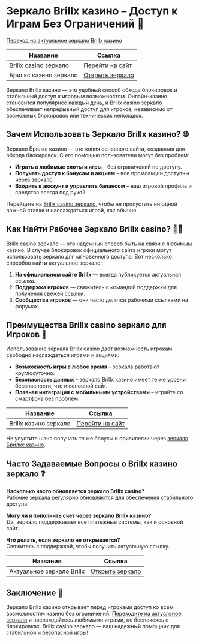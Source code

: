 # Зеркало Brillx казино – Доступ к Играм Без Ограничений 🎲

[Переход на актуальное зеркало Brillx казино](https://brillx.uno/BRIVK)

| **Название**               | **Ссылка**                          |
|----------------------------|-------------------------------------|
| Brillx casino зеркало      | [Перейти на сайт](https://brillx.uno/BRIVK) |
| Брилкс казино зеркало      | [Открыть зеркало](https://brillx.uno/BRIVK) |

Зеркало Brillx казино — это удобный способ обхода блокировок и стабильный доступ к игровым возможностям. Онлайн-казино становится популярнее каждый день, и Brillx casino зеркало обеспечивает непрерывный доступ для игроков, независимо от возможных блокировок или технических неполадок.

## Зачем Использовать Зеркало Brillx казино? 🌐

Зеркало Брилкс казино — это копия основного сайта, созданная для обхода блокировок. С его помощью пользователи могут без проблем:

- **Играть в любимые слоты и игры** – без ограничений по доступу.
- **Получать доступ к бонусам и акциям** – все промоакции доступны через зеркало.
- **Входить в аккаунт и управлять балансом** – ваш игровой профиль и средства всегда под рукой.

Перейдите на [Brillx casino зеркало](https://brillx.uno/BRIVK), чтобы не пропустить ни одной важной ставки и наслаждаться игрой, как обычно.

## Как Найти Рабочее Зеркало Brillx casino? 🕵️‍♂️

Brillx casino зеркало — это надежный способ быть на связи с любимым казино. В случае блокировок официального сайта игроки могут использовать зеркало для мгновенного доступа. Вот несколько способов найти актуальное зеркало:

1. **На официальном сайте Brillx** — всегда публикуется актуальная ссылка.
2. **Поддержка игроков** — свяжитесь с командой поддержки для получения свежей ссылки.
3. **Сообщества игроков** — они часто делятся рабочими ссылками на форумах.

## Преимущества Brillx casino зеркало для Игроков 🎰

Использование зеркала Brillx casino дает возможность игрокам свободно наслаждаться играми и акциями:

- **Возможность игры в любое время** – зеркала работают круглосуточно.
- **Безопасность данных** – зеркало Brillx казино имеет те же уровни безопасности, что и основной сайт.
- **Плавная интеграция с мобильными устройствами** – играйте со смартфона без проблем.

| **Название**           | **Ссылка**                          |
|------------------------|-------------------------------------|
| Brillx казино зеркало  | [Перейти на сайт](https://brillx.uno/BRIVK) |

Не упустите шанс получать те же бонусы и привилегии через [зеркало Брилкс казино](https://brillx.uno/BRIVK).

## Часто Задаваемые Вопросы о Brillx казино зеркало ❓

**Насколько часто обновляется зеркало Brillx casino?**  
Рабочие зеркала регулярно обновляются для обеспечения стабильного доступа.

**Могу ли я пополнить счет через зеркало Brillx казино?**  
Да, зеркало поддерживает все платежные системы, как и основной сайт.

**Что делать, если зеркало не открывается?**  
Свяжитесь с поддержкой, чтобы получить актуальную ссылку.

| **Название**           | **Ссылка**                          |
|------------------------|-------------------------------------|
| Актуальное зеркало Brillx | [Открыть зеркало](https://brillx.uno/BRIVK) |

## Заключение 📣

Зеркало Brillx казино открывает перед игроками доступ ко всем возможностям казино без ограничений. [Переходите на актуальное зеркало](https://brillx.uno/BRIVK) и наслаждайтесь любимыми играми, не беспокоясь о блокировках. Brillx casino зеркало — ваш надежный помощник для стабильной и безопасной игры!
